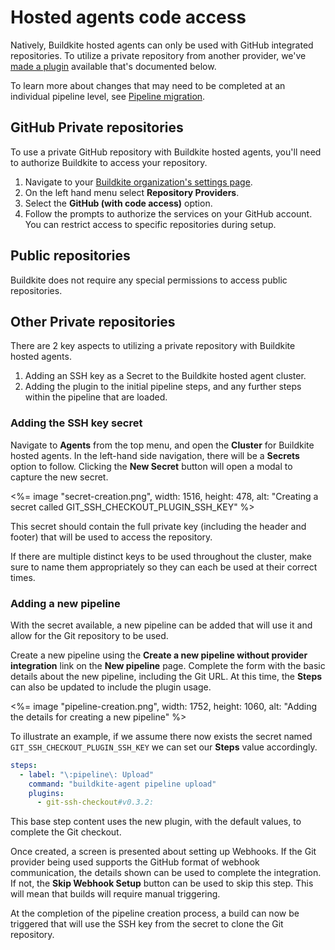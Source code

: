 # Hosted agents code access

Natively, Buildkite hosted agents can only be used with GitHub integrated repositories. To utilize a private repository from another provider, we've [made a plugin](https://github.com/buildkite-plugins/git-ssh-checkout-buildkite-plugin) available that's documented below.

To learn more about changes that may need to be completed at an individual pipeline level, see [Pipeline migration](/docs/pipelines/hosted-agents/pipeline-migration).

## GitHub Private repositories

To use a private GitHub repository with Buildkite hosted agents, you'll need to authorize Buildkite to access your repository.

1. Navigate to your [Buildkite organization's settings page](https://buildkite.com/organizations/~/settings).
1. On the left hand menu select **Repository Providers**.
1. Select the **GitHub (with code access)** option.
1. Follow the prompts to authorize the services on your GitHub account. You can restrict access to specific repositories during setup.

## Public repositories

Buildkite does not require any special permissions to access public repositories.

## Other Private repositories

There are 2 key aspects to utilizing a private repository with Buildkite hosted agents.

1. Adding an SSH key as a Secret to the Buildkite hosted agent cluster.
1. Adding the plugin to the initial pipeline steps, and any further steps within the pipeline that are loaded.

### Adding the SSH key secret

Navigate to **Agents** from the top menu, and open the **Cluster** for Buildkite hosted agents. In the left-hand side navigation, there will be a **Secrets** option to follow. Clicking the **New Secret** button will open a modal to capture the new secret.

<%= image "secret-creation.png", width: 1516, height: 478, alt: "Creating a secret called GIT_SSH_CHECKOUT_PLUGIN_SSH_KEY" %>

This secret should contain the full private key (including the header and footer) that will be used to access the repository.

If there are multiple distinct keys to be used throughout the cluster, make sure to name them appropriately so they can each be used at their correct times.

### Adding a new pipeline

With the secret available, a new pipeline can be added that will use it and allow for the Git repository to be used.

Create a new pipeline using the **Create a new pipeline without provider integration** link on the **New pipeline** page. Complete the form with the basic details about the new pipeline, including the Git URL. At this time, the **Steps** can also be updated to include the plugin usage.

<%= image "pipeline-creation.png", width: 1752, height: 1060, alt: "Adding the details for creating a new pipeline" %>

To illustrate an example, if we assume there now exists the secret named `GIT_SSH_CHECKOUT_PLUGIN_SSH_KEY` we can set our **Steps** value accordingly.

```yaml
steps:
  - label: "\:pipeline\: Upload"
    command: "buildkite-agent pipeline upload"
    plugins:
      - git-ssh-checkout#v0.3.2:
```

This base step content uses the new plugin, with the default values, to complete the Git checkout.

Once created, a screen is presented about setting up Webhooks. If the Git provider being used supports the GitHub format of webhook communication, the details shown can be used to complete the integration. If not, the **Skip Webhook Setup** button can be used to skip this step. This will mean that builds will require manual triggering.

At the completion of the pipeline creation process, a build can now be triggered that will use the SSH key from the secret to clone the Git repository.
